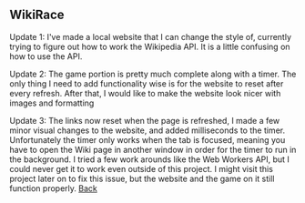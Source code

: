 ## WikiRace
Update 1: I've made a local website that I can change the style of, currently trying to figure out how to work the Wikipedia API. It is a little confusing on how to use the API.

Update 2: The game portion is pretty much complete along with a timer. The only thing I need to add functionality
wise is for the website to reset after every refresh. After that, I would like to make the website look nicer with images and formatting

Update 3: The links now reset when the page is refreshed, I made a few minor visual changes to the website, and added milliseconds to the timer. Unfortunately the timer only works when the tab is focused, meaning you have to open the Wiki page in another window in order for the timer to run in the background. I tried a few work arounds like the Web Workers API, but I could never get it to work even outside of this project. I might visit this project later on to fix this issue, but the website and the game on it still function properly.
[Back](https://chrisgitn.github.io/)